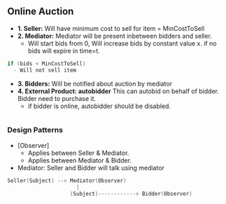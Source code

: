 ## Online Auction
- **1. Seller:** Will have minimum cost to sell for item = MinCostToSell
- **2. Mediator:** Mediator will be present inbetween bidders and seller.
  - Will start bids from 0, Will increase bids by constant value x. if no bids will expire in time=t.
```c
if (bids < MinCostToSell) 
  - Will not sell item
```
- **3. Bidders:** Will be notified about auction by mediator
- **4. External Product: autobidder** This can autobid on behalf of bidder. Bidder need to purchase it.
  - if bidder is online, autobidder should be disabled.
```uml

```

### Design Patterns
  - [Observer] 
    - Applies between Seller & Mediator.
    - Applies between Mediator & Bidder.
  - Mediator: Seller and Bidder will talk using mediator
```c
Seller(Subject) --> Mediator(Observer)
                      |
                    (Subject)------------> Bidder(Observer)
```
